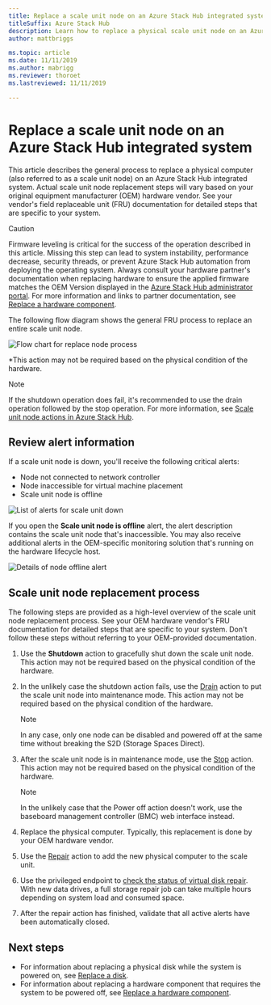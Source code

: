 ```yaml
---
title: Replace a scale unit node on an Azure Stack Hub integrated system
titleSuffix: Azure Stack Hub
description: Learn how to replace a physical scale unit node on an Azure Stack Hub integrated system.
author: mattbriggs

ms.topic: article
ms.date: 11/11/2019
ms.author: mabrigg
ms.reviewer: thoroet
ms.lastreviewed: 11/11/2019

---
```


# Replace a scale unit node on an Azure Stack Hub integrated system

This article describes the general process to replace a physical computer (also referred to as a scale unit node) on an Azure Stack Hub integrated system. Actual scale unit node replacement steps will vary based on your original equipment manufacturer (OEM) hardware vendor. See your vendor's field replaceable unit (FRU) documentation for detailed steps that are specific to your system.

> [!CAUTION]  
> Firmware leveling is critical for the success of the operation described in this article. Missing this step can lead to system instability, performance decrease, security threads, or prevent Azure Stack Hub automation from deploying the operating system. Always consult your hardware partner's documentation when replacing hardware to ensure the applied firmware matches the OEM Version displayed in the [Azure Stack Hub administrator portal](azure-stack-updates.md). For more information and links to partner documentation, see [Replace a hardware component](azure-stack-replace-component.md).

The following flow diagram shows the general FRU process to replace an entire scale unit node.

![Flow chart for replace node process](media/azure-stack-replace-node/replacenodeflow.png)

*This action may not be required based on the physical condition of the hardware.

> [!Note]  
> If the shutdown operation does fail, it's recommended to use the drain operation followed by the stop operation. For more information, see [Scale unit node actions in Azure Stack Hub](https://docs.microsoft.com/azure-stack/operator/azure-stack-node-actions).

## Review alert information

If a scale unit node is down, you'll receive the following critical alerts:

- Node not connected to network controller
- Node inaccessible for virtual machine placement
- Scale unit node is offline

![List of alerts for scale unit down](media/azure-stack-replace-node/nodedownalerts.png)

If you open the **Scale unit node is offline** alert, the alert description contains the scale unit node that's inaccessible. You may also receive additional alerts in the OEM-specific monitoring solution that's running on the hardware lifecycle host.

![Details of node offline alert](media/azure-stack-replace-node/nodeoffline.png)

## Scale unit node replacement process

The following steps are provided as a high-level overview of the scale unit node replacement process. See your OEM hardware vendor's FRU documentation for detailed steps that are specific to your system. Don't follow these steps without referring to your OEM-provided documentation.

1. Use the **Shutdown** action to gracefully shut down the scale unit node. This action may not be required based on the physical condition of the hardware.

2. In the unlikely case the shutdown action fails, use the [Drain](azure-stack-node-actions.md#drain) action to put the scale unit node into maintenance mode. This action may not be required based on the physical condition of the hardware.

   > [!NOTE]  
   > In any case, only one node can be disabled and powered off at the same time without breaking the S2D (Storage Spaces Direct).

3. After the scale unit node is in maintenance mode, use the [Stop](azure-stack-node-actions.md#stop) action. This action may not be required based on the physical condition of the hardware.

   > [!NOTE]  
   > In the unlikely case that the Power off action doesn't work, use the baseboard management controller (BMC) web interface instead.

4. Replace the physical computer. Typically, this replacement is done by your OEM hardware vendor.
5. Use the [Repair](azure-stack-node-actions.md#repair) action to add the new physical computer to the scale unit.
6. Use the privileged endpoint to [check the status of virtual disk repair](azure-stack-replace-disk.md#check-the-status-of-virtual-disk-repair-using-the-privileged-endpoint). With new data drives, a full storage repair job can take multiple hours depending on system load and consumed space.
7. After the repair action has finished, validate that all active alerts have been automatically closed.

## Next steps

- For information about replacing a physical disk while the system is powered on, see [Replace a disk](azure-stack-replace-disk.md). 
- For information about replacing a hardware component that requires the system to be powered off, see [Replace a hardware component](azure-stack-replace-component.md).
